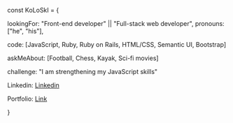 const KoLoSkI = {

  lookingFor: "Front-end developer" || "Full-stack web developer",
  pronouns: ["he", "his"],
  
  code: [JavaScript, Ruby, Ruby on Rails, HTML/CSS, Semantic UI, Bootstrap]
   
  askMeAbout: [Football, Chess, Kayak, Sci-fi movies]
  
  challenge: "I am strengthening my JavaScript skills"
  
  Linkedin: [Linkedin](https://www.linkedin.com/in/igor-koloski/)
  
  Portfolio: [Link](https://igorkol91.github.io/MyPortfolio/)
   
}  
